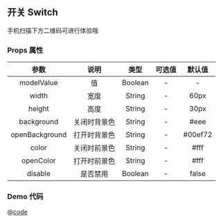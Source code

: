## 开关 Switch

手机扫描下方二维码可进行体验哦
<qr-code path="form/switch"/>

<ShowPage path="form/switch"/>

### Props 属性
| 参数 | 说明 | 类型 | 可选值 | 默认值 |
| :----: | :----: | :----: | :----: | :----: |
| modelValue | 值 | Boolean | - | - |
| width | 宽度 | String | - | 60px |
| height | 高度 | String | - | 30px |
| background | 关闭时背景色 | String | - | #eee |
| openBackground | 打开时背景色 | String | - | #00ef72 |
| color | 关闭时前景色 | String | - | #fff |
| openColor | 打开时前景色 | String | - | #fff |
| disable | 是否禁用 | Boolean | - | false |


### Demo 代码
@[code](../../../src/views/form/switch.vue)